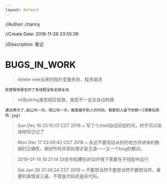 ```yaml
---
layout: default
---
```


//Author: channy

//Create Date: 2018-11-26 23:55:39

//Description: 笔记

# BUGS_IN_WORK

> delete new出来的指针变量失败，程序崩溃
	
	检查程序是否开了多线程没有全部关闭

> int和string类型相互赋值，类型不一定会自动转换
	
	遇见两次了,前公司一次，现公司一次，都是接手别人的代码，都是别人留下的锅～[哭晕在厕所.jpg]

> Sun Dec 16 23:10:01 CST 2018 + 写了个shell自动添加时间，终于可以愉快地写日记了

> Mon Dec 17 23:06:42 CST 2018 + 永远不要高估从别的地方传进来的数据的正确性，做好所有异常处理才是王道——又一个bug的教训。

> 2019-01-14 18:21:14 Qt信号和槽在非Qt环境下需要在子线程中运行 

> Sat Jan 26 21:39:24 CST 2019 + 不要想当然不要想当然不要想当然，重要的事情说三遍。不管是代码还是非代码。
